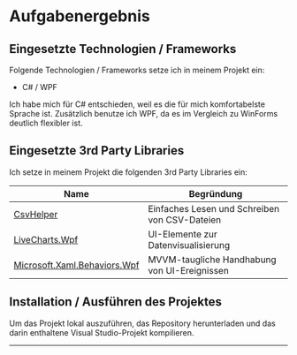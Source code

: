 # Aufgabenergebnis

## Eingesetzte Technologien / Frameworks

Folgende Technologien / Frameworks setze ich in meinem Projekt ein:

- C# / WPF

Ich habe mich für C# entschieden, weil es die für mich komfortabelste Sprache ist. Zusätzlich benutze ich WPF, da es im Vergleich zu WinForms deutlich flexibler ist.

## Eingesetzte 3rd Party Libraries

Ich setze in meinem Projekt die folgenden 3rd Party Libraries ein: 

Name | Begründung
--- | ---
[CsvHelper](https://joshclose.github.io/CsvHelper/) | Einfaches Lesen und Schreiben von CSV-Dateien
[LiveCharts.Wpf](https://lvcharts.net/) | UI-Elemente zur Datenvisualisierung
[Microsoft.Xaml.Behaviors.Wpf](https://github.com/Microsoft/XamlBehaviorsWpf/) | MVVM-taugliche  Handhabung von UI-Ereignissen

## Installation / Ausführen des Projektes

Um das Projekt lokal auszuführen, das Repository herunterladen und das darin enthaltene Visual Studio-Projekt kompilieren.

---
